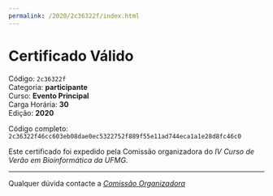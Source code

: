 ```yaml
---
permalink: /2020/2c36322f/index.html
---
```


# Certificado Válido

Código: `2c36322f`<br>
Categoria: **participante**<br>
Curso: **Evento Principal**<br>
Carga Horária: **30**<br>
Edição: **2020**<br>


Código completo: `2c36322f46cc603eb08dae0ec5322752f889f55e11ad744eca1a1e28d8fc46c0`


Este certificado foi expedido pela Comissão organizadora do *IV Curso de Verão em Bioinformática da UFMG*.

----

Qualquer dúvida contacte a [_Comissão Organizadora_](<mailto:cursobioinfoufmg@gmail.com$subject=[Certificados]>)

